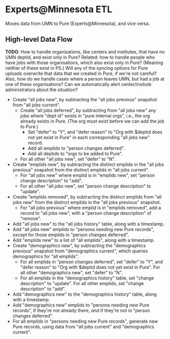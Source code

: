 # Experts@Minnesota ETL

Moves data from UMN to Pure (Experts@Minnesota), and vice versa.

## High-level Data Flow

**TODO**: How to handle organisations, like centers and institutes, that have no UMN deptid, and exist only in Pure? Related: how to handle people who have jobs with those organisations, which also exist only in Pure? (Meaning neither of these exist in PS.) Will any of the syncing options for Pure uploads overwrite that data that we created in Pure, if we're not careful? Also, how do we handle cases where a person leaves UMN, but had a job at one of these organisations? Can we automatically alert center/insitute administrators about the situation?

* Create "all jobs new", by subtracting the "all jobs previous" snapshot from "all jobs current".
  * Create "all jobs deferred", by subtracting from "all jobs new" any jobs where "dept id" exists in "pure internal orgs", i.e., the org already exists in Pure. (The org must exist before we can add the job to Pure.)
    * Set "defer" to "Y", and "defer reason" to "Org with $deptid does not yet exist in Pure" in each corresponding "all jobs new" record.
    * Add all emplids to "person changes deferred".
    * Add all deptids to "orgs to be added to Pure".
  * For all other "all jobs new", set "defer" to "N".
* Create "emplids new", by subtracting the distinct emplids in the "all jobs previous" snapshot from the distinct emplids in "all jobs current".
  * For "all jobs new" where emplid is in "emplids new", set "person change description" to "add".
  * For all other "all jobs new", set "person change description" to "update".
* Create "emplids removed", by subtracting the distinct emplids from "all jobs new" from the distinct emplids in the "all jobs previous" snapshot.
  * For "all jobs previous" where emplid is in "emplids removed", add a record to "all jobs new", with a "person change description" of "remove".
* Add "all jobs new" to the "all jobs history" table, along with a timestamp.
* Add "all jobs new" emplids to "persons needing new Pure records", _except_ for those emplids in "person changes deferred".
* Add "emplids new" to a list of "all emplids", along with a timestamp.
* Create "demographics new", by subtracting the "demographics previous" snapshot from "demographics current", which queries demographics for "all emplids".
  * For all emplids in "person changes deferred", set "defer" to "Y", and "defer reason" to "Org with $deptid does not yet exist in Pure". For all other "demographics new", set "defer" to "N".
  * For all emplids in the "demographics history" table, set "change description" to "update". For all other emplids, set "change description" to "add".
* Add "demographics new" to the "demographics history" table, along with a timestamp.
* Add "demographics new" emplids to "persons needing new Pure records", if they're not already there, _and_ if they're not in "person changes deferred".
* For all emplids in "persons needing new Pure records", generate new Pure records, using data from "all jobs current" and "demographics current".

